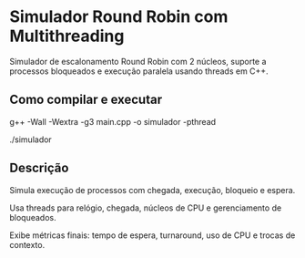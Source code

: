 # Simulador Round Robin com Multithreading
Simulador de escalonamento Round Robin com 2 núcleos, suporte a processos bloqueados e execução paralela usando threads em C++.

## Como compilar e executar
g++ -Wall -Wextra -g3 main.cpp -o simulador -pthread

./simulador

## Descrição
Simula execução de processos com chegada, execução, bloqueio e espera.

Usa threads para relógio, chegada, núcleos de CPU e gerenciamento de bloqueados.

Exibe métricas finais: tempo de espera, turnaround, uso de CPU e trocas de contexto.
